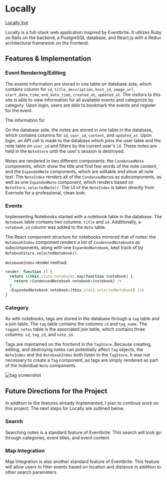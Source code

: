 # Locally

[Locally live][heroku]

[heroku]: https://locallyapp.herokuapp.com/

Locally is a full-stack web application inspired by Eventbrite.  It utilizes Ruby on Rails on the backend, a PostgreSQL database, and React.js with a Redux architectural framework on the frontend.  

## Features & Implementation

### Event Rendering/Editing

  The events information are stored in one table on datebase side, which contains column for `id`, `title`, `description`, `host_id`, `image_url`, `start_date_time`, `end_date_time`,  `created_at`, `updated_at`. The visitors to this site is able to view information for all available events and categorize by category. Upon login, users are able to bookmark the events and register for the event.

  The information for

  On the database side, the notes are stored in one table in the database, which contains columns for `id`, `user_id`, `content`, and `updated_at`.  Upon login, an API call is made to the database which joins the user table and the note table on `user_id` and filters by the current user's `id`.  These notes are held in the `NoteStore` until the user's session is destroyed.  

  Notes are rendered in two different components: the `CondensedNote` components, which show the title and first few words of the note content, and the `ExpandedNote` components, which are editable and show all note text.  The `NoteIndex` renders all of the `CondensedNote`s as subcomponents, as well as one `ExpandedNote` component, which renders based on `NoteStore.selectedNote()`. The UI of the `NoteIndex` is taken directly from Evernote for a professional, clean look:  

### Events

Implementing Notebooks started with a notebook table in the database.  The `Notebook` table contains two columns: `title` and `id`.  Additionally, a `notebook_id` column was added to the `Note` table.  

The React component structure for notebooks mirrored that of notes: the `NotebookIndex` component renders a list of `CondensedNotebook`s as subcomponents, along with one `ExpandedNotebook`, kept track of by `NotebookStore.selectedNotebook()`.  

`NotebookIndex` render method:

```javascript
render: function () {
  return ({this.state.notebooks.map(function (notebook) {
    return <CondensedNotebook notebook={notebook} />
  }
  <ExpandedNotebook notebook={this.state.selectedNotebook} />)
}
```

### Category

As with notebooks, tags are stored in the database through a `tag` table and a join table.  The `tag` table contains the columns `id` and `tag_name`.  The `tagged_notes` table is the associated join table, which contains three columns: `id`, `tag_id`, and `note_id`.  

Tags are maintained on the frontend in the `TagStore`.  Because creating, editing, and destroying notes can potentially affect `Tag` objects, the `NoteIndex` and the `NotebookIndex` both listen to the `TagStore`.  It was not necessary to create a `Tag` component, as tags are simply rendered as part of the individual `Note` components.  

![tag screenshot](wireframes/tag-search.png)

## Future Directions for the Project

In addition to the features already implemented, I plan to continue work on this project.  The next steps for Locally are outlined below.

### Search

Searching notes is a standard feature of Eventbrite. This search will look go through categories, event titles, and event content.

### Map Integration

Map Integration is also another standard feature of Eventbrite. This feature will allow users to filter events based on location and distance in addition to other search parameters.
